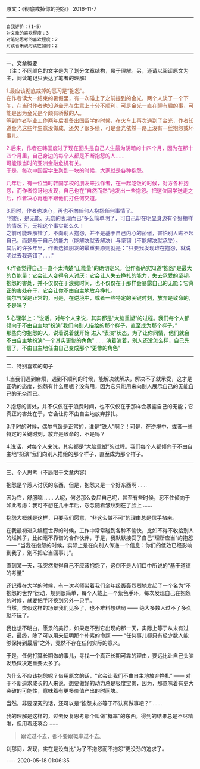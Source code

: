 原文：《彻底戒掉你的抱怨》 2016-11-7  

<hr>  

```  
自我评价：(1~5)  
对文章的喜欢程度：3  
对笔记思考的喜欢程度：2  
对读者来说可读性如何：2  
```  


<hr>  

一、文章概要  
（注：不同颜色的文字是为了划分文章结构，易于理解。另，还请以阅读原文为主，阅读笔记只表达了笔者的理解）  

<font color=#A0522D>1.最应该彻底戒掉的恶习是“抱怨”。  
在作者读大一结束的暑假里，有一次碰上了之前提到的金光，两个人谈了一个下午，在当时作者也知道金光在生意上十分不顺利，可是金光一直在聊有趣的事，可能是因为金光是个颇有骄傲的人。  
等到作者毕业工作两年后准备出国留学的时候，在火车上再次遇到了金光，作者知道金光这些年生意没做成，还欠了很多债，可是金光依然一路上没有一丝抱怨或坏事儿。 </font>  

<font color=#D02090>2.后来，作者在韩国度过了现在回头是自己人生最为阴暗的十四个月，因为在那十四个月里，自己身边的每个人都是不断抱怨的人……  
可能跟当时的亚洲金融危机有关。  
于是，每次中国留学生聚到一块的时候，大家就是各种抱怨。  

几年后，有一位当时韩国学校的朋友来找作者，在一起吃饭的时候，对方各种抱怨，而作者惊讶地发现，自己也在“自然而然”地发出一些抱怨。把这位同学送走之后，作者决心再也不跟他们打任何交道。</font>  

<font color=#483D8B>3.同时，作者也决心，再也不向任何人抱怨任何事情了。  
“抱怨，是无能、无奈的表现而已”多么简单明了，可自己却在明显身边有个好榜样的情况下，无视这个事实那么久！  
之前可能理解错了，不向别人抱怨，并不是基于自己内心的骄傲，害怕别人瞧不起自己，而是基于自己的能力（能解决就去解决）与坚韧（不能解决就承受）。  
其后的许多年里，作者选择朋友的最重要原则就是："只要我发现谁在抱怨，就说明过去我选错了……" </font>  

<font color=#006400>4.作者觉得自己一直不太清楚“正能量”的确切定义，但作者确实知道“抱怨”是最大的负能量：它会让人变得令人讨厌；它会让人失去挣扎的能力，失去承受的坚韧。  
抱怨的害处，并不仅仅在于浪费时间，也不仅仅在于那样会暴露自己的无能；它真正的害处在于，它会让你不由自主地放弃挣扎。  
偶尔气馁是正常的，可是，在逆境中，或者一些特定的关键时刻，放弃是致命的，不是吗？  

5.心理学上：“说话，对每个人来说，其实都是“大脑重塑”的过程。我们每个人都倾向于不由自主地“扮演”我们向别人描绘的那个样子，直至成为那个样子。”  
那些向你抱怨的人，说着说着就开始 进入“表演”状态，为了让你同情，他们就会不由自主地扮演“一个其实更惨的角色” …… 演着演着，别人还没怎么样，自己先信了，不由自主地任由自己变成那个“更惨的角色” </font>  

<hr>  

二、特别喜欢的句子  

1.当我们遇到麻烦，遇到不顺利的时候，能解决就解决，解决不了就承受，这才是正确的态度，抱怨有什么用呢？没有用，因为它只能用来向别人展示自己的无能自己的无奈而已。  

2.抱怨的害处，并不仅仅在于浪费时间，也不仅仅在于那样会暴露自己的无能；它真正的害处在于，它会让你不由自主地放弃挣扎。  

3.平时的时候，偶尔气馁是正常的，谁是“铁人”啊？！可是，在逆境中，或者一些特定的关键时刻，放弃是致命的，不是吗？  

4.说话，对每个人来说，其实都是“大脑重塑”的过程。我们每个人都倾向于不由自主地“扮演”我们向别人描绘的那个样子，直至成为那个样子。  

<hr>  

三、个人思考（不局限于文章内容）  

抱怨是个惹人讨厌的东西，但是，抱怨又是一个好东西啊 ……  

因为它，舒服嘛 …… 人呢，何必那么委屈自己呢，甚至有些时候，忍不住倾向于如此考虑：我可不想在几十年后，怨念随着皱纹刻在了脸上 ……  

抱怨大概就是这样，只要我们愿意，“非这么做不可”的理由总是信手拈来。  

在我最初进入编程世界的时候，工作中常常碰到各种不愉快，比如不得不收拾别人的烂摊子，比如毫不靠谱的合作伙伴，于是，我默默接受了自己“理所应当”的抱怨 —— “当我在抱怨的时候，实际上是在向别人传递一个信息：你们的低效已经影响到我了，别不把它当回事儿”。  

直到某一天，我突然觉得自己不应该抱怨了，这倒不是人们口中所说的“基于道德的考量”  

还记得在大学的时候，有一次老师带着我们全年级轰轰烈烈地发起了一个名为“不抱怨的世界”运动，规则很简单，每个人戴上一个紫色手环，每次发现自己在抱怨的时候，就要把手环换到另外一只手。  
当然，类似这样的场景我们见多了，也不难料想结局 —— 绝大多数人过不了多久就不玩了。  

我也想不明白，愿景的美好，如果走不到它出现的那一天，实际上等于从未有过吧，最终，除了可以用来证明那个朴素的命题 —— “任何事儿都只有极少数人能够保持到最后”之外，竟然不存在任何实际的意义。  

于是，任何打算长期做的事儿，寻找一个真正长期可靠的理由，要远比让自己头脑发热做决定重要太多了。  

为什么不应该抱怨呢？借用原文的话，“它会让我们不由自主地放弃挣扎” —— 对于不断追求成长的人来说，想要做好的动力总是极度宝贵，因为，那意味着有更大突破的可能性，意味着有更多价值产出的时间块。  

当然，非要深究的话，还可以是“抱怨未必等于不认真做事吧？” ……  

我的理解是这样的，过去反复思考那个叫做“概率”的东西，得到的结果总是不尽精准，但用着还凑合 ……  

> 跟谁过不去，都不要跟概率过不去。  

刹那间，发现，实在是没有比“为了不抱怨而不抱怨”更没劲的追求了。  

 ---- 2020-05-18 01:06:35  